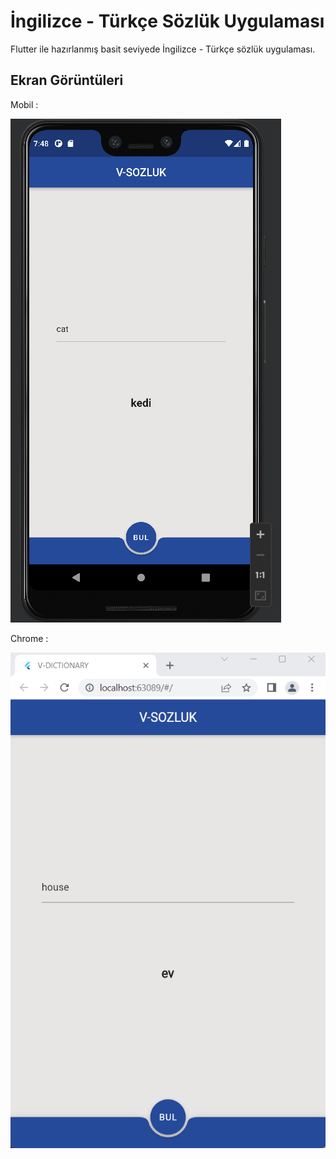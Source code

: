 # İngilizce - Türkçe Sözlük Uygulaması

Flutter ile hazırlanmış basit seviyede İngilizce - Türkçe sözlük uygulaması.

## Ekran Görüntüleri

Mobil :


![](https://github.com/Vedat-Demir/Flutter-Dictionary/blob/main/v-sozluk1.png?raw=true)



Chrome : 


![](https://github.com/Vedat-Demir/Flutter-Dictionary/blob/main/v-sozluk2.png?raw=true)
